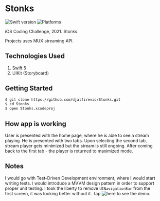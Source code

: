 # Stonks
![Swift version](https://img.shields.io/badge/swift-5.0-orange.svg)
![Platforms](https://img.shields.io/badge/platforms-iOS%20-lightgrey.svg)

iOS Coding Challenge, 2021. Stonks

Projects uses MUX streaming API.

## Technologies Used

1. Swift 5
2. UIKit (Storyboard)


## Getting Started

```bash
$ git clone https://github.com/djalfirevic/Stonks.git
$ cd Stonks
$ open Stonks.xcodeproj
```

## How app is working

User is presented with the home page, where he is able to see a stream playing. He is presented with two tabs. Upon selecting the second tab, stream player gets minimized but the stream is still ongoing. After coming back to the first tab - the player is returned to maximized mode.

## Notes

I would go with Test-Driven Development environment, where I would start writing tests.
I would introduce a MVVM design pattern in order to support proper unit testing.
I took the liberty to remove `UINavigationBar` from the first screen, it was looking better without it.
Tap ![here](https://drive.google.com/file/d/1qsIjm4mLm7Qu2KL1tyPpTjKwK7W2kUq7/view?usp=sharing) to see the demo.
